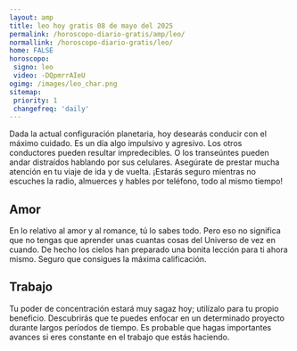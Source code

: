 ```yaml
---
layout: amp
title: leo hoy gratis 08 de mayo del 2025 
permalink: /horoscopo-diario-gratis/amp/leo/
normallink: /horoscopo-diario-gratis/leo/
home: FALSE
horoscopo:
 signo: leo
 video: -DQpmrrAIeU
ogimg: /images/leo_char.png
sitemap:
 priority: 1
 changefreq: 'daily'
---
```



Dada la actual configuración planetaria, hoy desearás conducir con el máximo cuidado. Es un día algo impulsivo y agresivo. Los otros conductores pueden resultar impredecibles. O los transeúntes pueden andar distraídos hablando por sus celulares. Asegúrate de prestar mucha atención en tu viaje de ida y de vuelta. ¡Estarás seguro mientras no escuches la radio, almuerces y hables por teléfono, todo al mismo tiempo!

## Amor

En lo relativo al amor y al romance, tú lo sabes todo. Pero eso no significa que no tengas que aprender unas cuantas cosas del Universo de vez en cuando. De hecho los cielos han preparado una bonita lección para ti ahora mismo. Seguro que consigues la máxima calificación.

## Trabajo

Tu poder de concentración estará muy sagaz hoy; utilízalo para tu propio beneficio. Descubrirás que te puedes enfocar en un determinado proyecto durante largos períodos de tiempo. Es probable que hagas importantes avances si eres constante en el trabajo que estás haciendo.